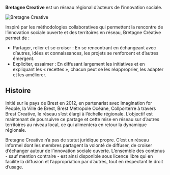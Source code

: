 <!--

---
title: Bretagne Creative
description: Bretagne Creative est un réseau régional d’acteurs de l’innovation sociale.
image_url: https://github.com/multibao/contributions/blob/master/media/bretagne_creative.jpg?raw=true
---

-->

**Bretagne Creative** est un réseau régional d’acteurs de l’innovation sociale.

![Bretagne Creative](https://github.com/multibao/contributions/blob/master/media/bretagne_creative.jpg?raw=true)

Inspiré par les méthodologies collaboratives qui permettent la rencontre de l’innovation sociale ouverte et des territoires en réseau, Bretagne Créative permet de :
* Partager, relier et se croiser : En se rencontrant en échangeant avec d’autres, idées et connaissances, les projets se renforcent et d’autres émergent.
* Expliciter, essaimer : En diffusant largement les initiatives et en expliquant les « recettes », chacun peut se les réapproprier, les adapter et les améliorer.

## Histoire

Initié sur le pays de Brest en 2012, en partenariat avec Imagination for People, la Ville de Brest, Brest Métropole Océane, Collporterre à travers Brest Creative, le réseau s’est élargi à l’échelle régionale. L’objectif est maintenant de poursuivre ce partage et cette mise en réseau sur d’autres territoires au niveau local, ce qui alimentera en retour la dynamique régionale.

Bretagne Creative n’a pas de statut juridique propre. C’est un réseau informel dont les membres partagent la volonté de diffuser, de croiser d’échanger autour de l’innovation sociale ouverte. L’ensemble des contenus - sauf mention contraire - est ainsi disponible sous licence libre qui en facilite la diffusion et l’appropriation par d’autres, tout en respectant le droit d’usage.
